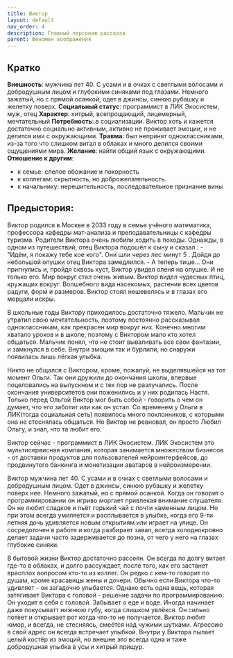 ```yaml
---
title: Виктор 
layout: default
nav_order: 4
description: Главный персонаж рассказа
parent: Феномен воображения
---
```


## Кратко
**Внешность**: мужчина лет 40. С усами и в очках с светлыми волосами  и добродушным лицом и глубокими синяками под глазами. Немного зажатый, но с прямой осанкой, одет в джинсы, синюю рубашку и желетку поверх.
**Социальный статус**: программист в ЛИК Экосистем, муж, отец
**Характер**: хитрый, всепрощающий, лицемерный, мечтательный
**Потребность**: в социализации. Виктор хоть и кажется достаточно социально активным,  активно не проживает эмоции, и не делится ими с окружающими.
**Травма**: был непринят одноклассниками, из-за того что слишком витал в облаках и много делился своими ощущениями мира.
**Желание**:  найти общий язык с окружающими.
**Отношение к другим**:
- к семье: слепое обожание и покорность
- к коллегам: скрытность, но доброжелательность.
- к начальнику: нерешительность, последовательное признание вины

## Предыстория: 
Виктор родился в Москве в 2033 году в семье учёного математика, профессора кафедры мат-анализа и преподавательницы с кафедры туризма. Родители Виктора очень любили ходить в походы. Однажды, в одном из путешествий, отец Виктора подошёл к сыну и сказал : - "Идём, я покажу тебе кое кого". Они шли через лес минут 5 . Дойдя до небольшой опушки отец Виктора замедлился. - А теперь тише... Они пригнулись и, пройдя сквозь куст, Виктор увидел оленя на опушке. И не только его. Мир вокруг стал очень живым. Виктор видел чудесных птиц, кружащих вокруг. Волшебного вида насекомых, растения всех цветов радуги, форм и размеров. Виктор стоял нешевелясь и в глазах его мерцали искры.

В школьные годы Виктору приходилось достаточно тяжело. Мальчик не утратил свою мечтательность, поэтому постоянно рассказывал одноклассникам, как прекрасен мир вокруг них. Конечно многим хватало уроков и в школе, поэтому с Виктором мало кто хотел общаться. Мальчик понял, что не стоит вываливать все свои фантазии, и замкнулся в себе. Внутри эмоции так и бурлили, но снаружи появилась лишь лёгкая улыбка.

Никто не общался с Виктором, кроме, пожалуй, не выделявшейся на тот момент Ольги. Так они дружили до окончания школы, впервые поцеловались на выпускном и с тех пор не разлучались. После окончания университетов они поженились и у них родилась Настя. Только перед Ольгой Виктор мог быть собой - говорить о чем он думает, что его заботит или как он устал. Со временем у Ольги в ЛИК(тогда социальная сеть) появилось много поклонников, с которыми она не стеснялась общаться. Но Виктор не ревновал, он просто Любил Ольгу, и знал, что та любит его.

Виктор сейчас - программист в ЛИК Экосистем. ЛИК Экосистем это мультисервисная компания, которая занимается множеством бизнесов - от доставки продуктов для пользователей нейроинтерфейсов, до продвинутого банкинга и монетизации аватаров в нейроизмерении.

Виктор мужчина лет 40. С усами и в очках с светлыми волосами  и добродушным лицом. Одет в джинсы, синюю рубашку и желетку поверх нее. Немного зажатый, но с прямой осанкой. Когда он говорит о программировании он игриво моргает привлекая внимание слушателя. Он не любит сладкое и пьёт горький чай с почти каменным лицом. Но при этом всегда умиляется и расплывается в улыбке, когда его  9-ти летняя дочь удивляется новым открытиям или играет на улице. Он сосредоточен в работе и когда разбирает завал, всегда холоднокровно делает задачи часто задерживается до позна, от чего у него на глазах глубокие синяки.

В бытовой жизни Виктор достаточно рассеян. Он всегда по долгу витает где-то в облаках, и долго рассуждает, после того, как его застанет врасплох вопросом кто-то из коллег. Он редко с кем-то говорит по душам, кроме красавицы жены и дочери. Обычно если Виктора что-то удивляет - он загадочно улыбается. Однако есть одна вещь, которая затягивает Виктора с головой - решение задачи по программированию. Он уходит в себя с головой. Забывает о еде и воде. Иногда начинает даже покусыватт нижнюю губу,  когда слишком увлёкся. Он сильно потеет и открывает рот когда что-то не получается. Виктор любит юмор, и всегда, не стесняясь, смеётся над чужими шутками. Агрессию в свой адрес он всегда встречает улыбкой. 
Внутри у Виктора пылает целый костёр из эмоций, но внешне это всегда одна и таже добродушная улыбка в усы и хитрый прищур.

